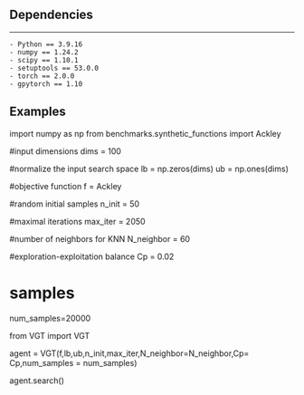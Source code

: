 
## Dependencies
--------------

    - Python == 3.9.16
    - numpy == 1.24.2
    - scipy == 1.10.1
    - setuptools == 53.0.0
    - torch == 2.0.0
    - gpytorch == 1.10




## Examples

import numpy as np
from benchmarks.synthetic_functions import Ackley


#input dimensions
dims = 100

#normalize the input search space
lb = np.zeros(dims)
ub = np.ones(dims)

#objective function
f = Ackley 

#random initial samples
n_init = 50

#maximal iterations
max_iter = 2050

#number of neighbors for KNN
N_neighbor = 60

#exploration-exploitation balance
Cp = 0.02

# samples 
num_samples=20000



from VGT import VGT

agent = VGT(f,lb,ub,n_init,max_iter,N_neighbor=N_neighbor,Cp= Cp,num_samples = num_samples)

agent.search()







